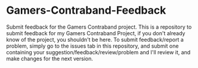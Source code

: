 # Gamers-Contraband-Feedback
Submit feedback for the Gamers Contraband project.
This is a repository to submit feedback for my Gamers Contraband Project, if you don't already know of the project, you shouldn't be here. To submit feedback/report a problem, simply go to the issues tab in this repository, and submit one containing your suggestion/feedback/review/problem and I'll review it, and make changes for the next version.
